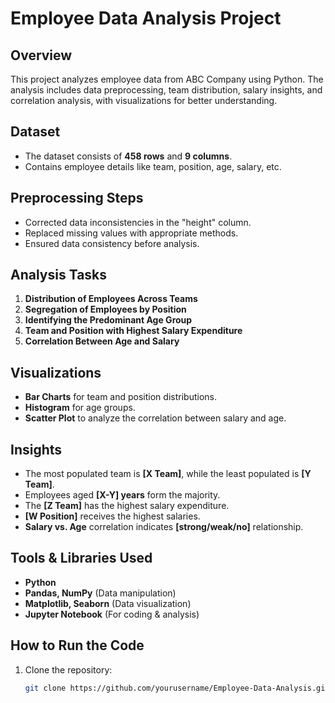 # Employee Data Analysis Project  

## Overview  
This project analyzes employee data from ABC Company using Python. The analysis includes data preprocessing, team distribution, salary insights, and correlation analysis, with visualizations for better understanding.  

## Dataset  
- The dataset consists of **458 rows** and **9 columns**.
- Contains employee details like team, position, age, salary, etc.
  
## Preprocessing Steps  
- Corrected data inconsistencies in the "height" column.
- Replaced missing values with appropriate methods.
- Ensured data consistency before analysis.

## Analysis Tasks  
1. **Distribution of Employees Across Teams**  
2. **Segregation of Employees by Position**  
3. **Identifying the Predominant Age Group**  
4. **Team and Position with Highest Salary Expenditure**  
5. **Correlation Between Age and Salary**  

## Visualizations  
- **Bar Charts** for team and position distributions.  
- **Histogram** for age groups.  
- **Scatter Plot** to analyze the correlation between salary and age.  

## Insights  
- The most populated team is **[X Team]**, while the least populated is **[Y Team]**.  
- Employees aged **[X-Y] years** form the majority.  
- The **[Z Team]** has the highest salary expenditure.  
- **[W Position]** receives the highest salaries.  
- **Salary vs. Age** correlation indicates **[strong/weak/no]** relationship.  

## Tools & Libraries Used  
- **Python**  
- **Pandas, NumPy** (Data manipulation)  
- **Matplotlib, Seaborn** (Data visualization)  
- **Jupyter Notebook** (For coding & analysis)  

## How to Run the Code  
1. Clone the repository:  
   ```bash
   git clone https://github.com/yourusername/Employee-Data-Analysis.git
